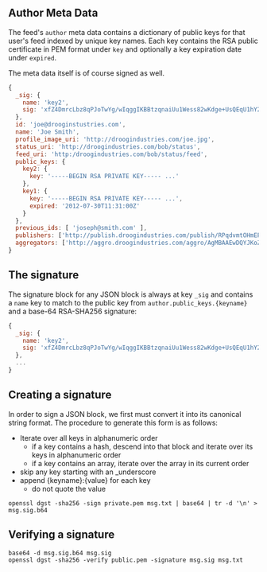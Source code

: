 ## Author Meta Data
The feed's `author` meta data contains a dictionary of public keys for that user's feed indexed by unique key names. Each key contains the RSA public certificate in PEM format under `key` and optionally a key expiration date under `expired`.

The meta data itself is of course signed as well.

```javascript
{
  _sig: {
    name: 'key2',
    sig: 'xfZ4DmrcLbz8qPJoTwYg/wIqggIKBBtzqnaiUu1Wess82wKdge+UsQEqU1hY2/0OrzgtUnzgn8nSWWPJtd6qtKbOTkPQqYDf2uVk6WTHYjwpysHmMj8fzrMkpE0ZPkPD8N7kEn1Rmt85CeXMDjYDN14H3Ep4iRNc7qxeNSR7xH8='
  },
  id: 'joe@drooginstustries.com',
  name: 'Joe Smith',
  profile_image_uri: 'http://droogindustries.com/joe.jpg',
  status_uri: 'http://droogindustries.com/bob/status',
  feed_uri: 'http:/droogindustries.com/bob/status/feed',
  public_keys: {
    key2: {
      key: '-----BEGIN RSA PRIVATE KEY----- ...'
    },
    key1: {
      key: '-----BEGIN RSA PRIVATE KEY----- ...',
      expired: '2012-07-30T11:31:00Z'
    }
  },
  previous_ids: [ 'joseph@smith.com' ],
  publishers: ['http://publish.droogindustries.com/publish/RPqdvmtOHmEPbJ+kX'],
  aggregators: ['http://aggro.droogindustries.com/aggro/AgMBAAEwDQYJKoZIhvcNA']
}
```

## The signature
The signature block for any JSON block is always at key `_sig` and contains a `name` key to match to the public key from `author.public_keys.{keyname}` and a base-64 RSA-SHA256 signature:
```javascript
{
  _sig: {
    name: 'key2',
    sig: 'xfZ4DmrcLbz8qPJoTwYg/wIqggIKBBtzqnaiUu1Wess82wKdge+UsQEqU1hY2/0OrzgtUnzgn8nSWWPJtd6qtKbOTkPQqYDf2uVk6WTHYjwpysHmMj8fzrMkpE0ZPkPD8N7kEn1Rmt85CeXMDjYDN14H3Ep4iRNc7qxeNSR7xH8='
  },
  ...
}
```

## Creating a signature
In order to sign a JSON block, we first must convert it into its canonical string format. The procedure to generate this form is as follows:
* Iterate over all keys in alphanumeric order
  * if a key contains a hash, descend into that block and iterate over its keys in alphanumeric order
  * if a key contains an array, iterate over the array in its current order
* skip any key starting with an _underscore
* append {keyname}:{value} for each key
  * do not quote the value
 

```
openssl dgst -sha256 -sign private.pem msg.txt | base64 | tr -d '\n' > msg.sig.b64
```

## Verifying a signature
```
base64 -d msg.sig.b64 msg.sig
openssl dgst -sha256 -verify public.pem -signature msg.sig msg.txt
```